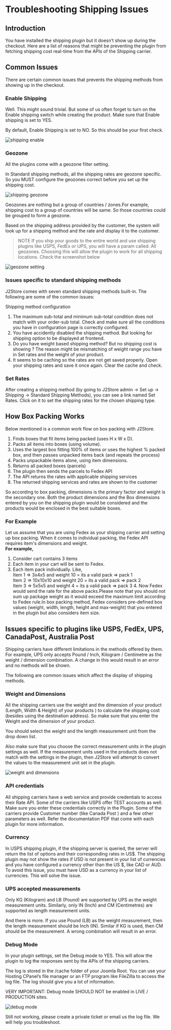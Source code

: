 # Troubleshooting Shipping Issues

## Introduction <a id="introduction"></a>

You have installed the shipping plugin but it doesn’t show up during the checkout. Here are a list of reasons that might be preventing the plugin from fetching shipping cost real-time from the APIs of the Shipping carrier.

## Common Issues <a id="common-issues"></a>

There are certain common issues that prevents the shipping methods from showing up in the checkout.

### Enable Shipping <a id="enable-shipping"></a>

Well. This might sound trivial. But some of us often forget to turn on the Enable shipping switch while creating the product. Make sure that Enable shipping is set to YES.

By default, Enable Shipping is set to NO. So this should be your first check.

![shipping enable](https://raw.githubusercontent.com/j2store/doc-images/master/troubleshooting-guide/troubleshooting-shipping-methods/shipping_enable_item.png)

### Geozone <a id="geozone"></a>

All the plugins come with a geozone filter setting.

In Standard shipping methods, all the shipping rates are geozone specific. So you MUST configure the geozones correct before you set up the shipping cost.

![shipping geozone](https://raw.githubusercontent.com/j2store/doc-images/master/troubleshooting-guide/troubleshooting-shipping-methods/shipping_geozone.jpg)

Geozones are nothing but a group of countries / zones.For example, shipping cost to a group of countries will be same. So those countries could be grouped to form a geozone.

Based on the shipping address provided by the customer, the system will look up for a shipping method and the rate and display it to the customer.

> NOTE If you ship your goods to the entire world and use shipping plugins like USPS, FedEx or UPS, you will have a param called: All geozones. Choosing this will allow the plugin to work for all shipping locations. Check the screenshot below

![geozone setting](https://raw.githubusercontent.com/j2store/doc-images/master/troubleshooting-guide/troubleshooting-shipping-methods/shipping_geozone_setting.png)

### Issues specific to standard shipping methods <a id="issues-specific-to-standard-shipping-methods"></a>

J2Store comes with seven standard shipping methods built-in. The following are some of the common issues:

Shipping method configuration

1. The maximum sub-total and minimum sub-total condition does not match with your order-sub total. Check and make sure all the conditions you have in configuration page is correctly configured.
2. You have accidently disabled the shipping method. But looking for shipping option to be displayed at frontend.
3. Do you have weight based shipping method? But no shipping cost is showing ? The reason might be mismatching of weight range you have in Set rates and the weight of your product.
4. It seems to be caching so the rates are not get saved properly. Open your shipping rates and save it once again. Clear the cache and check.

### Set Rates <a id="set-rates"></a>

After creating a shipping method \(by going to J2Store admin -&gt; Set up -&gt; Shipping -&gt; Standard Shipping Methods\), you can see a link named Set Rates. Click on it to set the shipping rates for the chosen shipping type.

## How Box Packing Works

Below mentioned is a common work flow on box packing with J2Store.

1. Finds boxes that fit items being packed \(uses H x W x D\).
2. Packs all items into boxes \(using volume\).
3. Uses the largest box fitting 100% of items _or_ uses the highest % packed box, and then passes unpacked items back \(and repeats the process\)
4. Packs unpackable items alone, using item dimensions.
5. Returns all packed boxes \(parcels\)
6. The plugin then sends the parcels to Fedex API
7. The API returns the rates with applicable shipping services
8. The returned shipping services and rates are shown to the customer

So according to box packing, dimensions is the primary factor and weight is the secondary one. Both the product dimensions and the Box dimensions entered by you on the shipping plugin would be considered and the products would be enclosed in the best suitable boxes.

### For Example 

Let us assume that you are using Fedex as your shipping carrier and setting up box packing.                When it comes to individual packing, the Fedex API requires item's dimensions and weight.  
**For example,**  
1. Consider cart contains 3 items  
2. Each item in your cart will be sent to Fedex.  
3. Each item pack individually. Like,  
Item 1 =&gt; 3x4x5 and weight 10 = its a valid pack =&gt; pack 1  
Item 2 =&gt; 10x10x10 and weight 20 = its a valid pack =&gt; pack 2  
Item 3 =&gt; 5x5x5 and weight 4 = its a valid pack =&gt; pack 3                                                                                     4. Now Fedex would send the rate for the above packs.Please note that you should not sum up package weight as it would exceed the maximum limit according to Fedex rule.In box packing method, Fedex considers pre-defined box values \(weight, width, length, height and max-weight\) that you entered in the plugin but also considers item size.

## Issues specific to plugins like USPS, FedEx, UPS, CanadaPost, Australia Post <a id="issues-specific-to-plugins-like-usps-fedex-ups-canadapost-australia-post"></a>

Shipping carriers have different limitations in the methods offered by them. For example, UPS only accepts Pound / Inch, Kilogram / Centimetre as the weight / dimension combination. A change in this would result in an error and no methods will be shown.

The following are common issues which affect the display of shipping methods.

### Weight and Dimensions <a id="weight-and-dimensions"></a>

All the shipping carriers use the weight and the dimension of your product \(Length, Width & Height\) of your products \) to calculate the shipping cost \(besides using the destination address\). So make sure that you enter the Weight and the dimension of your product.

You should select the weight and the length measurement unit from the drop down list.

 Also make sure that you choose the correct measurement units in the plugin settings as well. If the measurement units used in the products does not match with the settings in the plugin, then J2Store will attempt to convert the values to the measurement unit set in the plugin.

![weight and dimensions](https://raw.githubusercontent.com/j2store/doc-images/master/troubleshooting-guide/troubleshooting-shipping-methods/weight_and_dimensions.png)

### API credentials <a id="api-credentials"></a>

All shipping carriers have a web service and provide credentials to access their Rate API. Some of the carriers like USPS offer TEST accounts as well. Make sure you enter these credentials correctly in the Plugin. Some of the carriers provide Customer number \(like Canada Post \) and a few other parameters as well. Refer the documentation PDF that come with each plugin for more information.

### Currency <a id="currency"></a>

In USPS shipping plugin, if the shipping server is queried, the server will return the list of options and their corresponding rates in US$. The shipping plugin may not show the rates if USD is not present in your list of currencies and you have configured a currency other than the US $, like CAD or AUD. To avoid this issue, you must have USD as a currency in your list of currencies. This will solve the issue.

### UPS accepted measurements <a id="ups-accepted-measurements"></a>

Only KG \(Kilogram\) and LB \(Pound\) are supported by UPS as the weight measurement units. Similarly, only IN \(Inch\) and CM \(Centimetres\) are supported as length measurement units.

And there is more. If you use Pound \(LB\) as the weight measurement, then the length measurement should be Inch \(IN\). Similar if KG is used, then CM should be the measurement. A wrong combination will result in an error.

### Debug Mode <a id="debug-mode"></a>

In your plugin settings, set the Debug mode to YES. This will allow the plugin to log the responses sent by the APIs of the shipping carriers.

The log is stored in the /cache folder of your Joomla Root. You can use your Hosting CPanel’s file manager or an FTP program like FileZilla to access the log file. The log should give you a lot of information.

VERY IMPORTANT: Debug mode SHOULD NOT be enabled in LIVE / PRODUCTION sites. 

![debug mode](https://raw.githubusercontent.com/j2store/doc-images/master/troubleshooting-guide/troubleshooting-shipping-methods/debug_mode.png)

Still not working, please create a private ticket or email us the log file. We will help you troubleshoot.


